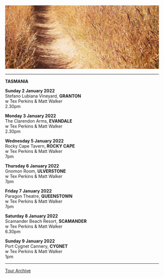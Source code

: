 ![](data/image/news/tourbanner2.jpg)


* * * * *

**TASMANIA**

**Sunday 2 January 2022**\
Stefano Lubiana Vineyard, **GRANTON**\
w Tex Perkins & Matt Walker\
2.30pm

**Monday 3 January 2022**\
The Clarendon Arms, **EVANDALE**\
w Tex Perkins & Matt Walker\
2.30pm

**Wednesday 5 January 2022**\
Rocky Cape Tavern, **ROCKY CAPE**\
w Tex Perkins & Matt Walker\
7pm

**Thursday 6 January 2022**\
Gnomon Room, **ULVERSTONE**\
w Tex Perkins & Matt Walker\
7pm

**Friday 7 January 2022**\
Paragon Theatre, **QUEENSTOWN**\
w Tex Perkins & Matt Walker\
7pm

**Saturday 8 January 2022**\
Scamander Beach Resort, **SCAMANDER**\
w Tex Perkins & Matt Walker\
6.30pm

**Sunday 9 January 2022**\
Port Cygnet Cannery, **CYGNET**\
w Tex Perkins & Matt Walker\
1pm

* * * * *

[Tour Archive](tour/archive)
